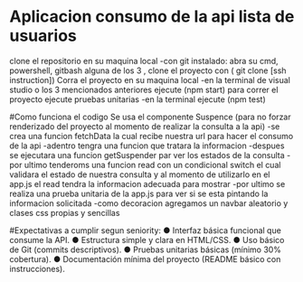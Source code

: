 # Aplicacion consumo de la api lista de usuarios
  clone el repositorio en su maquina local
    -con git instalado: abra su cmd, powershell, gitbash alguna de los 3 , clone el proyecto con ( git clone [ssh instruction])
  Corra el proyecto en su maquina local
    -en la terminal de visual studio o los 3 mencionados anteriores ejecute (npm start) para correr el proyecto
  ejecute pruebas unitarias
    -en la terminal ejecute (npm test)

#Como funciona el codigo
  Se usa el componente Suspence (para no forzar renderizado del proyecto al momento de realizar la consulta a la api)
    -se crea una funcion fetchData la cual recibe nuestra url para hacer el consumo de la api
    -adentro tengra una funcion que tratara la informacion
    -despues se ejecutara una funcion getSuspender par ver los estados de la consulta
    -por ultimo tenderoms una funcion read con un condicional switch el cual validara el estado de nuestra consulta y al momento de utilizarlo en el app.js el read 
     tendra la informacion adecuada para mostrar
    -por ultimo se realiza una prueba unitaria de la app.js para ver si se esta pintando la informacion solicitada
    -como decoracion agregamos un navbar aleatorio y clases css propias y sencillas

#Expectativas a cumplir segun seniority:
  ● Interfaz básica funcional que consume la API.
  ● Estructura simple y clara en HTML/CSS.
  ● Uso básico de Git (commits descriptivos).
  ● Pruebas unitarias básicas (mínimo 30% cobertura).
  ● Documentación mínima del proyecto (README básico con instrucciones).

  

